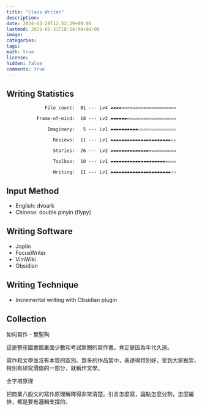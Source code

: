 ```yaml
---
title: "class Writer"
description: 
date: 2024-03-29T12:53:39+08:00
lastmod: 2025-05-31T18:54:04+08:00
image: 
categories: 
tags: 
math: true
license: 
hidden: false
comments: true
---
```

## Writing Statistics

                  File count:  81 --- Lv4 ▰▰▰▰▱▱▱▱▱▱▱▱▱▱▱▱▱▱▱▱▱▱▱▱

               Frame-of-mind:  18 --- Lv2 ▰▰▰▰▰▰▱▱▱▱▱▱▱▱▱▱▱▱▱▱▱▱▱▱

                   Imaginary:   5 --- Lv1 ▰▰▰▰▰▰▰▰▰▰▱▱▱▱▱▱▱▱▱▱▱▱▱▱

                     Reviews:  11 --- Lv1 ▰▰▰▰▰▰▰▰▰▰▰▰▰▰▰▰▰▰▰▰▰▰▱▱

                     Stories:  26 --- Lv2 ▰▰▰▰▰▰▰▰▰▰▰▰▰▰▱▱▱▱▱▱▱▱▱▱

                     Toolbox:  10 --- Lv1 ▰▰▰▰▰▰▰▰▰▰▰▰▰▰▰▰▰▰▰▰▱▱▱▱

                     Writing:  11 --- Lv1 ▰▰▰▰▰▰▰▰▰▰▰▰▰▰▰▰▰▰▰▰▰▰▱▱

## Input Method
- English: dvoark
- Chinese: double pinyin (flypy)

## Writing Software
- Joplin
- FocusWriter
- VimWiki
- Obsidian

## Writing Technique
- Incremental writing with Obsidian plugin

## Collection
如何寫作 - 葉聖陶

這是整座圖書館裏面少數和考試無關的寫作書。肯定是因為年代久遠。

寫作和文學並沒有本質的區別。眾多的作品當中，表達得特別好，受到大家推崇，特別有研究價值的一部分，就稱作文學。

金字塔原理

把商業八股文的寫作原理解釋得非常清楚。引言怎麼寫，論點怎麼分割，怎麼編排，都是要有邏輯支撐的。


